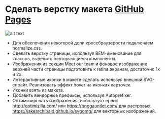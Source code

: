 # Сделать верстку макета [GitHub Pages](https://manuilenkoart.github.io/goit-fe-course/html-css/module-10/build/index.html)

![alt text](https://github.com/Manuilenkoart/readme/raw/master/FE-cource/html-css/img/homework-10.png)

- Для обеспечения некоторой доли кроссбраузерости подключаем normalize.css.
- Сделать верстку страницы, используя BEM-именование для классов, выделить повторяющиеся компоненты.
- Изображения из секции Meet our team и фоновое изображение верхней части страницы подготовить к retina экранам, достаточно 1x и 2x.
- Интерактивные иконки в макете сделать используя внешний SVG-спрайт. Реализовать эффект hover на иконках карточек.
- Иконки взять из макета.
- Добавить вендорные префиксы, используя Autoprefixer.
- Оптимизировать изображения, используя сервис http://optimizilla.com/ или https://pnggauntlet.com/ для растровых. https://jakearchibald.github.io/svgomg/ для векторных изображений.
